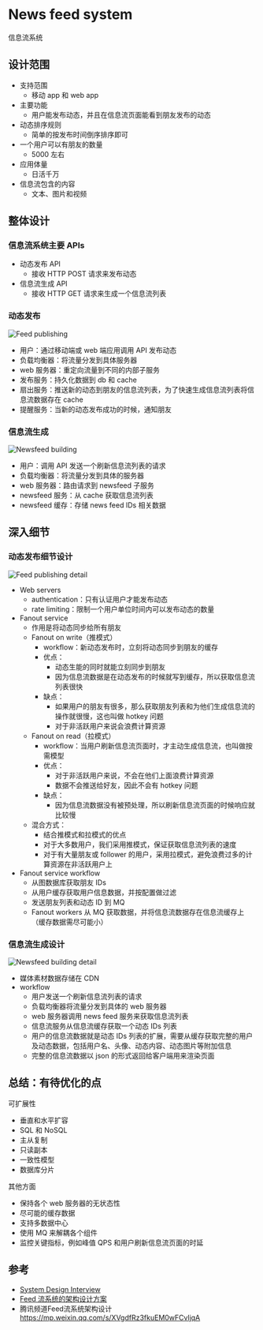 # News feed system
信息流系统

## 设计范围
- 支持范围
  - 移动 app 和 web app
- 主要功能
  - 用户能发布动态，并且在信息流页面能看到朋友发布的动态
- 动态排序规则
  - 简单的按发布时间倒序排序即可
- 一个用户可以有朋友的数量
  - 5000 左右
- 应用体量
  - 日活千万
- 信息流包含的内容
  - 文本、图片和视频


## 整体设计
### 信息流系统主要 APIs
- 动态发布 API
  - 接收 HTTP POST 请求来发布动态
- 信息流生成 API
  - 接收 HTTP GET 请求来生成一个信息流列表

### 动态发布
![Feed publishing](https://cdn.gzhh.tech/2022/10/news-feed-system-feed-publishing.png)

- 用户：通过移动端或 web 端应用调用 API 发布动态
- 负载均衡器：将流量分发到具体服务器
- web 服务器：重定向流量到不同的内部子服务
- 发布服务：持久化数据到 db 和 cache
- 扇出服务：推送新的动态到朋友的信息流列表，为了快速生成信息流列表将信息流数据存在 cache
- 提醒服务：当新的动态发布成功的时候，通知朋友

### 信息流生成
![Newsfeed building](https://cdn.gzhh.tech/2022/10/news-feed-system-newsfeed-building.png)

- 用户：调用 API 发送一个刷新信息流列表的请求
- 负载均衡器：将流量分发到具体的服务器
- web 服务器：路由请求到 newsfeed 子服务
- newsfeed 服务：从 cache 获取信息流列表
- newsfeed 缓存：存储 news feed IDs 相关数据


## 深入细节
### 动态发布细节设计
![Feed publishing detail](https://cdn.gzhh.tech/2022/10/news-feed-system-feed-publishing-detail.png)

- Web servers
  - authentication：只有认证用户才能发布动态
  - rate limiting：限制一个用户单位时间内可以发布动态的数量
- Fanout service
  - 作用是将动态同步给所有朋友
  - Fanout on write（推模式）
    - workflow：新动态发布时，立刻将动态同步到朋友的缓存
    - 优点：
      - 动态生能的同时就能立刻同步到朋友
      - 因为信息流数据是在动态发布的时候就写到缓存，所以获取信息流列表很快
    - 缺点：
      - 如果用户的朋友有很多，那么获取朋友列表和为他们生成信息流的操作就很慢，这也叫做 hotkey 问题
      - 对于非活跃用户来说会浪费计算资源
  - Fanout on read（拉模式）
    - workflow：当用户刷新信息流页面时，才主动生成信息流，也叫做按需模型
    - 优点：
      - 对于非活跃用户来说，不会在他们上面浪费计算资源
      - 数据不会推送给好友，因此不会有 hotkey 问题
    - 缺点：
      - 因为信息流数据没有被预处理，所以刷新信息流页面的时候响应就比较慢
  - 混合方式：
    - 结合推模式和拉模式的优点
    - 对于大多数用户，我们采用推模式，保证获取信息流列表的速度
    - 对于有大量朋友或 follower 的用户，采用拉模式，避免浪费过多的计算资源在非活跃用户上
- Fanout service workflow
  - 从图数据库获取朋友 IDs
  - 从用户缓存获取用户信息数据，并按配置做过滤
  - 发送朋友列表和动态 ID 到 MQ
  - Fanout workers 从 MQ 获取数据，并将信息流数据存在信息流缓存上（缓存数据需尽可能小）

### 信息流生成设计
![Newsfeed building detail](https://cdn.gzhh.tech/2022/10/news-feed-system-newsfeed-building-detail.png)

- 媒体素材数据存储在 CDN
- workflow
  - 用户发送一个刷新信息流列表的请求
  - 负载均衡器将流量分发到具体的 web 服务器
  - web 服务器调用 news feed 服务来获取信息流列表
  - 信息流服务从信息流缓存获取一个动态 IDs 列表
  - 用户的信息流数据就是动态 IDs 列表的扩展，需要从缓存获取完整的用户及动态数据，包括用户名、头像、动态内容、动态图片等附加信息
  - 完整的信息流数据以 json 的形式返回给客户端用来渲染页面


## 总结：有待优化的点
可扩展性
- 垂直和水平扩容
- SQL 和 NoSQL
- 主从复制
- 只读副本
- 一致性模型
- 数据库分片

其他方面
- 保持各个 web 服务器的无状态性
- 尽可能的缓存数据
- 支持多数据中心
- 使用 MQ 来解耦各个组件
- 监控关键指标，例如峰值 QPS 和用户刷新信息流页面的时延


## 参考
- [System Design Interview](https://book.douban.com/subject/35246417/)
- [Feed 流系统的架构设计方案](https://mp.weixin.qq.com/s/CyXO13C3zQLoa-p7N2qPMg)
- 腾讯频道Feed流系统架构设计 https://mp.weixin.qq.com/s/XVgdfRz3fkuEM0wFCvljqA
